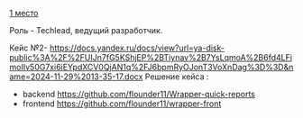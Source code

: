 [1 место](https://t.me/ithubrostov/363)

Роль - Techlead, ведущий разработчик.

Кейс №2- https://docs.yandex.ru/docs/view?url=ya-disk-public%3A%2F%2FUIJn7fG5KShjEP%2BTiynav%2B7YsLqmoA%2B6fd4LFimoIIv50G7xi6iEYpdXCV0QjAN1q%2FJ6bpmRyOJonT3VoXnDag%3D%3D&name=2024-11-29%2013-35-17.docx
Решение кейса :
- backend https://github.com/flounder11/Wrapper-quick-reports
- frontend https://github.com/flounder11/wrapper-front

